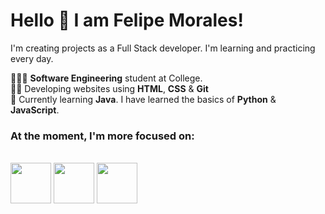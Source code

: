 # Hello 👋 I am Felipe Morales!
I'm creating projects as a Full Stack developer. I'm learning and practicing every day.

👨🏽‍💻 **Software Engineering** student at College. <br>
✍🏽 Developing websites using **HTML**, **CSS** & **Git** <br>
🧩 Currently learning **Java**. I have learned the basics of **Python** & **JavaScript**.

### At the moment, I'm more focused on:
<br>
<div display="inline">
<img heigth= "50" width="65" src="https://cdn.jsdelivr.net/gh/devicons/devicon@latest/icons/java/java-original-wordmark.svg" />
<img heigth= "50" width="65" src="https://cdn.jsdelivr.net/gh/devicons/devicon@latest/icons/azuresqldatabase/azuresqldatabase-original.svg" />
<img heigth= "50" width="65" src="https://cdn.jsdelivr.net/gh/devicons/devicon@latest/icons/spring/spring-original.svg" />

          
</div>
